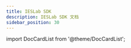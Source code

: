 ```yaml
---
title: IESLab SDK
description: IESLab SDK 文档
sidebar_position: 30
---
```


import DocCardList from '@theme/DocCardList';

<DocCardList />